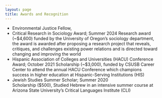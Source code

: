 ```yaml
---
layout: page
title: Awards and Recognition
---
```

- Environmental Justice Fellow,
- Critical Research in Sociology Award; Summer 2024
Research award (~$4,600) funded by the University of Oregon’s sociology department, the award is awarded after proposing a research project that reveals, critiques, and challenges existing power relations and is directed toward changing and improving the world
- Hispanic Association of Colleges and Universities (HACU) Conference Award; October 2021
Scholarship (~$3,000), funded by CSUSB Career Center to attend the annual HACU Conference which champions success in higher education at Hispanic-Serving Institutions (HIS)
- Jewish Studies Summer Scholar; Summer 2020                                                   
Scholarship ($500), Studied Hebrew in an intensive summer course at Arizona State University’s Critical Languages Institute (CLI)


